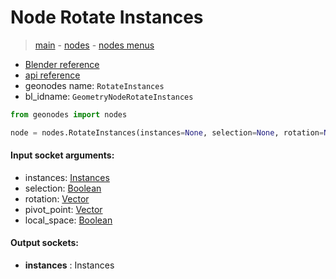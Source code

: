 # Node Rotate Instances

> [main](../structure.md) - [nodes](nodes.md) - [nodes menus](nodes_menus.md)

- [Blender reference](https://docs.blender.org/manual/en/latest/modeling/geometry_nodes/instances/rotate_instances.html)
- [api reference](https://docs.blender.org/api/current/bpy.types.GeometryNodeRotateInstances.html)
- geonodes name: `RotateInstances`
- bl_idname: `GeometryNodeRotateInstances`

```python
from geonodes import nodes

node = nodes.RotateInstances(instances=None, selection=None, rotation=None, pivot_point=None, local_space=None)
```

#### Input socket arguments:

- instances: [Instances](Instances.md)
- selection: [Boolean](Boolean.md)
- rotation: [Vector](Vector.md)
- pivot_point: [Vector](Vector.md)
- local_space: [Boolean](Boolean.md)

#### Output sockets:

- **instances** : Instances

